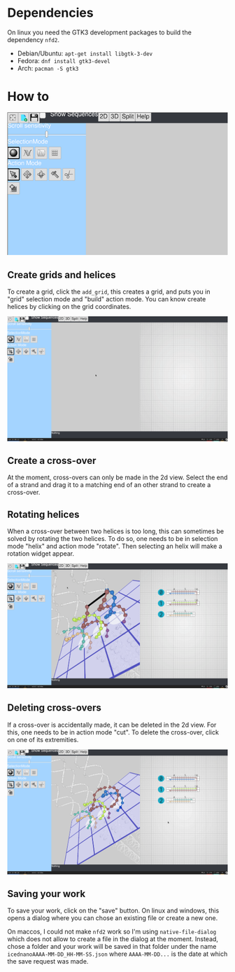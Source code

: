 # Dependencies

On linux you need the GTK3 development packages to build the dependency `nfd2`.

* Debian/Ubuntu: `apt-get install libgtk-3-dev`
* Fedora: `dnf install gtk3-devel`
* Arch: `pacman -S gtk3`

# How to

![](readme/buttons.png)

## Create grids and helices
To create a grid, click the `add_grid`, this creates a grid, and puts you in "grid" selection mode and "build" action mode.
You can know create helices by clicking on the grid coordinates.

![](readme/helix_creation.gif)

## Create a cross-over
At the moment, cross-overs can only be made in the 2d view. Select the end of a strand and drag it to a matching end of an other strand to create a cross-over.

## Rotating helices
When a cross-over between two helices is too long, this can sometimes be solved by rotating the two helices. To do so, one needs to be in selection mode "helix" and action mode "rotate". Then selecting an helix will make a rotation widget appear.

![](readme/rotating_helix.gif)

## Deleting cross-overs
If a cross-over is accidentally made, it can be deleted in the 2d view. For this, one needs to be in action mode "cut". To delete the cross-over, click on one of its extremities.

![](readme/cutting_xover.gif)

## Saving your work
To save your work, click on the "save" button.
On linux and windows, this opens a dialog where you can chose an existing file or create a new one.

On maccos, I could not make `nfd2` work so I'm using `native-file-dialog` which does not allow to create a file in the dialog at the moment.
Instead, chose a folder and your work will be saved in that folder under the name `icednanoAAAA-MM-DD_HH-MM-SS.json` where `AAAA-MM-DD...` is the date at which the save request was made.
